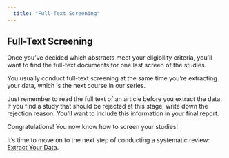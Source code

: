 ```yaml
---
  title: "Full-Text Screening"
---
```


## Full-Text Screening

Once you’ve decided which abstracts meet your eligibility criteria, you’ll want to find the full-text documents for one last screen of the studies. 

You usually conduct full-text screening at the same time you’re extracting your data, which is the next course in our series. 

Just remember to read the full text of an article before you extract the data. If you find a study that should be rejected at this stage, write down the rejection reason. You’ll want to include this information in your final report. 

Congratulations! You now know how to screen your studies!

It’s time to move on to the next step of conducting a systematic review: <a href = "http://evsynthacademy.org/extract-data/">Extract Your Data</a>. 
